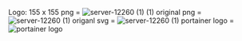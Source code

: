 Logo:
155 x 155 png = ![server-12260 (1) (1)](https://github.com/Sammeeeeeeee/samhosted/assets/139072031/ee3f402f-214f-4785-8379-20da96bf74d6)
original png = ![server-12260 (1)](https://github.com/Sammeeeeeeee/samhosted/assets/139072031/8e3f08d7-4032-410c-94c0-a886da621e77)
origanl svg = ![server-12260 (1)](https://github.com/Sammeeeeeeee/samhosted/assets/139072031/8285811e-c422-41b7-b7e1-5470943224a3)
portainer logo = ![portainer logo](https://github.com/Sammeeeeeeee/samhosted/assets/139072031/7eafe398-1fbc-4397-aeca-952aa93d8093)
